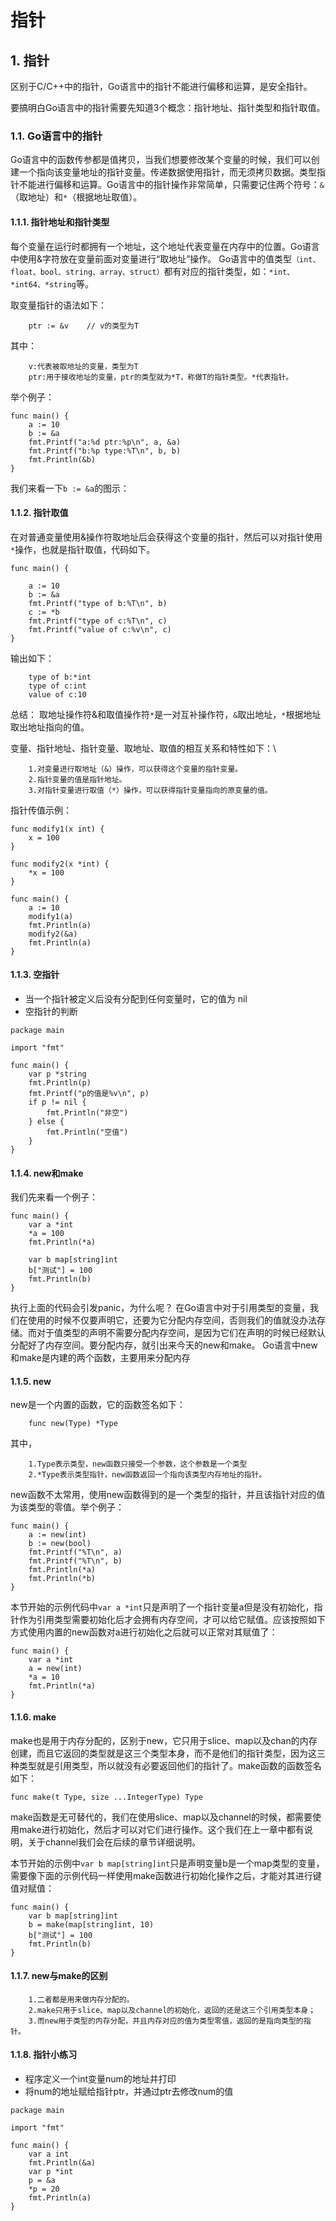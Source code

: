 # 指针

## 1. 指针 <a id="&#x6307;&#x9488;"></a>

区别于C/C++中的指针，Go语言中的指针不能进行偏移和运算，是安全指针。

要搞明白Go语言中的指针需要先知道3个概念：指针地址、指针类型和指针取值。

### 1.1. Go语言中的指针 <a id="go&#x8BED;&#x8A00;&#x4E2D;&#x7684;&#x6307;&#x9488;"></a>

Go语言中的函数传参都是值拷贝，当我们想要修改某个变量的时候，我们可以创建一个指向该变量地址的指针变量。传递数据使用指针，而无须拷贝数据。类型指针不能进行偏移和运算。Go语言中的指针操作非常简单，只需要记住两个符号：`&`（取地址）和`*`（根据地址取值）。

#### 1.1.1. 指针地址和指针类型 <a id="&#x6307;&#x9488;&#x5730;&#x5740;&#x548C;&#x6307;&#x9488;&#x7C7B;&#x578B;"></a>

每个变量在运行时都拥有一个地址，这个地址代表变量在内存中的位置。Go语言中使用&字符放在变量前面对变量进行“取地址”操作。 Go语言中的值类型`（int、float、bool、string、array、struct）`都有对应的指针类型，如：`*int、*int64、*string`等。

取变量指针的语法如下：

```text
    ptr := &v    // v的类型为T
```

其中：

```text
    v:代表被取地址的变量，类型为T
    ptr:用于接收地址的变量，ptr的类型就为*T，称做T的指针类型。*代表指针。
```

举个例子：

```text
func main() {
    a := 10
    b := &a
    fmt.Printf("a:%d ptr:%p\n", a, &a) 
    fmt.Printf("b:%p type:%T\n", b, b) 
    fmt.Println(&b)                    
}
```

我们来看一下`b := &a`的图示：

#### 1.1.2. 指针取值 <a id="&#x6307;&#x9488;&#x53D6;&#x503C;"></a>

在对普通变量使用&操作符取地址后会获得这个变量的指针，然后可以对指针使用`*`操作，也就是指针取值，代码如下。

```text
func main() {
    
    a := 10
    b := &a 
    fmt.Printf("type of b:%T\n", b)
    c := *b 
    fmt.Printf("type of c:%T\n", c)
    fmt.Printf("value of c:%v\n", c)
}
```

输出如下：

```text
    type of b:*int
    type of c:int
    value of c:10
```

总结： 取地址操作符&和取值操作符`*`是一对互补操作符，`&`取出地址，`*`根据地址取出地址指向的值。

变量、指针地址、指针变量、取地址、取值的相互关系和特性如下：\

```text
    1.对变量进行取地址（&）操作，可以获得这个变量的指针变量。
    2.指针变量的值是指针地址。
    3.对指针变量进行取值（*）操作，可以获得指针变量指向的原变量的值。
```

指针传值示例：

```text
func modify1(x int) {
    x = 100
}

func modify2(x *int) {
    *x = 100
}

func main() {
    a := 10
    modify1(a)
    fmt.Println(a) 
    modify2(&a)
    fmt.Println(a) 
}
```

#### 1.1.3. 空指针 <a id="&#x7A7A;&#x6307;&#x9488;"></a>

* 当一个指针被定义后没有分配到任何变量时，它的值为 nil
* 空指针的判断

```text
package main

import "fmt"

func main() {
    var p *string
    fmt.Println(p)
    fmt.Printf("p的值是%v\n", p)
    if p != nil {
        fmt.Println("非空")
    } else {
        fmt.Println("空值")
    }
}
```

#### 1.1.4. new和make <a id="new&#x548C;make"></a>

我们先来看一个例子：

```text
func main() {
    var a *int
    *a = 100
    fmt.Println(*a)

    var b map[string]int
    b["测试"] = 100
    fmt.Println(b)
}
```

执行上面的代码会引发panic，为什么呢？ 在Go语言中对于引用类型的变量，我们在使用的时候不仅要声明它，还要为它分配内存空间，否则我们的值就没办法存储。而对于值类型的声明不需要分配内存空间，是因为它们在声明的时候已经默认分配好了内存空间。要分配内存，就引出来今天的new和make。 Go语言中new和make是内建的两个函数，主要用来分配内存

#### 1.1.5. new <a id="new"></a>

new是一个内置的函数，它的函数签名如下：

```text
    func new(Type) *Type
```

其中，

```text
    1.Type表示类型，new函数只接受一个参数，这个参数是一个类型
    2.*Type表示类型指针，new函数返回一个指向该类型内存地址的指针。
```

new函数不太常用，使用new函数得到的是一个类型的指针，并且该指针对应的值为该类型的零值。举个例子：

```text
func main() {
    a := new(int)
    b := new(bool)
    fmt.Printf("%T\n", a) 
    fmt.Printf("%T\n", b) 
    fmt.Println(*a)       
    fmt.Println(*b)       
}
```

本节开始的示例代码中`var a *int`只是声明了一个指针变量a但是没有初始化，指针作为引用类型需要初始化后才会拥有内存空间，才可以给它赋值。应该按照如下方式使用内置的new函数对a进行初始化之后就可以正常对其赋值了：

```text
func main() {
    var a *int
    a = new(int)
    *a = 10
    fmt.Println(*a)
}
```

#### 1.1.6. make <a id="make"></a>

make也是用于内存分配的，区别于new，它只用于slice、map以及chan的内存创建，而且它返回的类型就是这三个类型本身，而不是他们的指针类型，因为这三种类型就是引用类型，所以就没有必要返回他们的指针了。make函数的函数签名如下：

```text
func make(t Type, size ...IntegerType) Type
```

make函数是无可替代的，我们在使用slice、map以及channel的时候，都需要使用make进行初始化，然后才可以对它们进行操作。这个我们在上一章中都有说明，关于channel我们会在后续的章节详细说明。

本节开始的示例中`var b map[string]int`只是声明变量b是一个map类型的变量，需要像下面的示例代码一样使用make函数进行初始化操作之后，才能对其进行键值对赋值：

```text
func main() {
    var b map[string]int
    b = make(map[string]int, 10)
    b["测试"] = 100
    fmt.Println(b)
}
```

#### 1.1.7. new与make的区别 <a id="new&#x4E0E;make&#x7684;&#x533A;&#x522B;"></a>

```text
    1.二者都是用来做内存分配的。
    2.make只用于slice、map以及channel的初始化，返回的还是这三个引用类型本身；
    3.而new用于类型的内存分配，并且内存对应的值为类型零值，返回的是指向类型的指针。
```

#### 1.1.8. 指针小练习 <a id="&#x6307;&#x9488;&#x5C0F;&#x7EC3;&#x4E60;"></a>

* 程序定义一个int变量num的地址并打印
* 将num的地址赋给指针ptr，并通过ptr去修改num的值

```text
package main

import "fmt"

func main() {
    var a int
    fmt.Println(&a)
    var p *int
    p = &a
    *p = 20
    fmt.Println(a)
}
```

